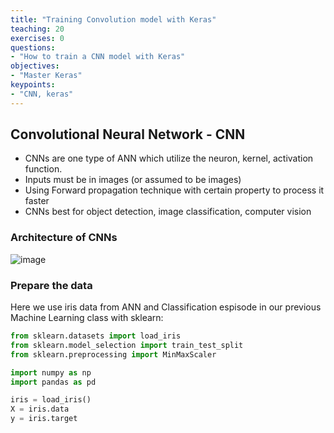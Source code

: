 ```yaml
---
title: "Training Convolution model with Keras"
teaching: 20
exercises: 0
questions:
- "How to train a CNN model with Keras"
objectives:
- "Master Keras"
keypoints:
- "CNN, keras"
---
```

## Convolutional Neural Network - CNN


- CNNs are one type of ANN which utilize the neuron, kernel, activation function.
- Inputs must be in images (or assumed to be images)
- Using Forward propagation technique with certain property to process it faster
- CNNs best for object detection, image classification, computer vision

### Architecture of CNNs


![image](https://user-images.githubusercontent.com/43855029/129609166-4589ffb7-eb89-403b-acfd-fe5c015b3cc7.png)


### Prepare the data
Here we use iris data from ANN and Classification espisode in our previous Machine Learning class with sklearn:

```python
from sklearn.datasets import load_iris
from sklearn.model_selection import train_test_split
from sklearn.preprocessing import MinMaxScaler

import numpy as np
import pandas as pd

iris = load_iris()
X = iris.data
y = iris.target
```


